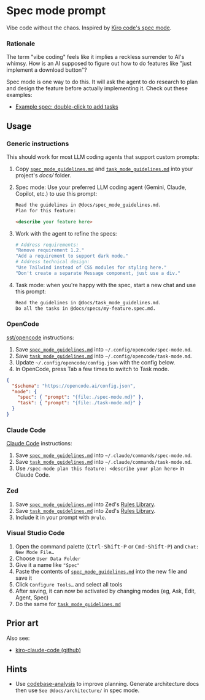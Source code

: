 # Spec mode prompt

Vibe code without the chaos. Inspired by [Kiro code's spec mode](https://kiro.dev/docs/specs/).

### Rationale

The term "vibe coding" feels like it implies a reckless surrender to AI's whimsy. How is an AI supposed to figure out how to do features like "just implement a download button"?

Spec mode is one way to do this. It will ask the agent to do research to plan and design the feature before actually implementing it. Check out these examples:

- [Example spec: double-click to add tasks](examples/tasks_md_double_click.md)

## Usage

### Generic instructions

This should work for most LLM coding agents that support custom prompts:

1. Copy [`spec_mode_guidelines.md`](spec_mode_guidelines.md) and [`task_mode_guidelines.md`](task_mode_guidelines.md) into your project's _docs/_ folder.
2. Spec mode: Use your preferred LLM coding agent (Gemini, Claude, Copilot, etc.) to use this prompt:

   ```markdown
   Read the guidelines in @docs/spec_mode_guidelines.md.
   Plan for this feature:

   <describe your feature here>
   ```

3. Work with the agent to refine the specs:

   ```sh
   # Address requirements:
   "Remove requirement 1.2."
   "Add a requirement to support dark mode."
   # Address technical design:
   "Use Tailwind instead of CSS modules for styling here."
   "Don't create a separate Message component, just use a div."
   ```

4. Task mode: when you're happy with the spec, start a new chat and use this prompt:

   ```markdown
   Read the guidelines in @docs/task_mode_guidelines.md.
   Do all the tasks in @docs/specs/my-feature.spec.md.
   ```

### OpenCode

[sst/opencode](https://github.com/sst/opencode) instructions:

1. Save [`spec_mode_guidelines.md`](spec_mode_guidelines.md) into `~/.config/opencode/spec-mode.md`.
2. Save [`task_mode_guidelines.md`](task_mode_guidelines.md) into `~/.config/opencode/task-mode.md`.
3. Update `~/.config/opencode/config.json` with the config below.
4. In OpenCode, press <kdb>Tab</kdb> a few times to switch to Task mode.

```json
{
  "$schema": "https://opencode.ai/config.json",
  "mode": {
    "spec": { "prompt": "{file:./spec-mode.md}" },
    "task": { "prompt": "{file:./task-mode.md}" }
  }
}
```

### Claude Code

[Claude Code](https://docs.anthropic.com/en/docs/claude-code/overview) instructions:

1. Save [`spec_mode_guidelines.md`](spec_mode_guidelines.md) into `~/.claude/commands/spec-mode.md`.
2. Save [`task_mode_guidelines.md`](task_mode_guidelines.md) into `~/.claude/commands/task-mode.md`.
3. Use `/spec-mode plan this feature: <describe your plan here>` in Claude Code.

### Zed

1. Save [`spec_mode_guidelines.md`](spec_mode_guidelines.md) into Zed's [Rules Library](https://zed.dev/docs/ai/rules#rules-library).
2. Save [`task_mode_guidelines.md`](taskc_mode_guidelines.md) into Zed's [Rules Library](https://zed.dev/docs/ai/rules#rules-library).
3. Include it in your prompt with `@rule`.

### Visual Studio Code

1. Open the command palette (<kbd>Ctrl-Shift-P</kbd> or <kbd>Cmd-Shift-P</kbd>) and `Chat: New Mode File…`
2. Choose `User Data Folder`
3. Give it a name like `"Spec"`
4. Paste the contents of [`spec_mode_guidelines.md`](spec_mode_guidelines.md) into the new file and save it
5. Click `Configure Tools…` and select all tools
6. After saving, it can now be activated by changing modes (eg, Ask, Edit, Agent, Spec)
7. Do the same for [`task_mode_guidelines.md`](task_mode_guidelines.md)

## Prior art

Also see:

- [kiro-claude-code (github)](https://github.com/ashi12381/kiro-claude-code)

## Hints

- Use [codebase-analysis](https://github.com/rstacruz/codebase-analysis-prompt) to improve planning. Generate architecture docs then use `See @docs/architecture/` in spec mode.
